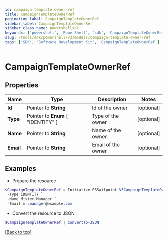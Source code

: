 ```yaml
---
id: campaign-template-owner-ref
title: CampaignTemplateOwnerRef
pagination_label: CampaignTemplateOwnerRef
sidebar_label: CampaignTemplateOwnerRef
sidebar_class_name: powershellsdk
keywords: ['powershell', 'PowerShell', 'sdk', 'CampaignTemplateOwnerRef'] 
slug: /tools/sdk/powershell/v3/models/campaign-template-owner-ref
tags: ['SDK', 'Software Development Kit', 'CampaignTemplateOwnerRef']
---
```



# CampaignTemplateOwnerRef

## Properties

Name | Type | Description | Notes
------------ | ------------- | ------------- | -------------
**Id** |  Pointer to **String** | Id of the owner | [optional] 
**Type** |  Pointer to  **Enum** [  "IDENTITY" ] | Type of the owner | [optional] 
**Name** |  Pointer to **String** | Name of the owner | [optional] 
**Email** |  Pointer to **String** | Email of the owner | [optional] 

## Examples

- Prepare the resource
```powershell
$CampaignTemplateOwnerRef = Initialize-PSSailpoint.V3CampaignTemplateOwnerRef  -Id 2c918086676d3e0601677611dbde220f `
 -Type IDENTITY `
 -Name Mister Manager `
 -Email mr.manager@example.com
```

- Convert the resource to JSON
```powershell
$CampaignTemplateOwnerRef | ConvertTo-JSON
```


[[Back to top]](#) 

